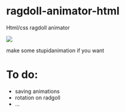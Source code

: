 # ragdoll-animator-html
Html/css ragdoll animator

![](./img/img.gif)

make some stupidanimation if you want

# To do:
- saving animations
- rotation on radgoll
- ...
